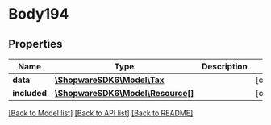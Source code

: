 # Body194

## Properties
Name | Type | Description | Notes
------------ | ------------- | ------------- | -------------
**data** | [**\ShopwareSDK6\Model\Tax**](Tax.md) |  | [optional] 
**included** | [**\ShopwareSDK6\Model\Resource[]**](Resource.md) |  | [optional] 

[[Back to Model list]](../../README.md#documentation-for-models) [[Back to API list]](../../README.md#documentation-for-api-endpoints) [[Back to README]](../../README.md)

